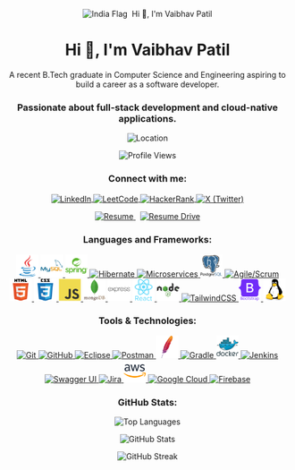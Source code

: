 <p align="center">
  <img src="https://upload.wikimedia.org/wikipedia/en/4/41/Flag_of_India.svg" alt="India Flag" width="40" height="25"/>
  &nbsp;Hi 👋, I'm Vaibhav Patil
</p>
<h1 align="center">Hi 👋, I'm Vaibhav Patil</h1>
<p align="center">A recent B.Tech graduate in Computer Science and Engineering aspiring to build a career as a software developer.</p>
<h3 align="center"> Passionate about full-stack development and cloud-native applications.</h3>
<p align="center">
  <img src="https://img.shields.io/badge/Location-India-ff69b4?style=for-the-badge&logo=appveyor" alt="Location"/>
</p>
<p align="center">
  <img src="https://komarev.com/ghpvc/?username=vaibhav-patil-01&label=Profile%20views&color=4c8eda&style=for-the-badge&" alt="Profile Views" />
</p>

<h3 align="center">Connect with me:</h3>
<p align="center">
  <a href="https://linkedin.com/in/vaibhavpatil2003" target="_blank">
    <img align="center" src="https://raw.githubusercontent.com/rahuldkjain/github-profile-readme-generator/master/src/images/icons/Social/linked-in-alt.svg" alt="LinkedIn" height="30" width="40" />
  </a>
  <a href="https://leetcode.com/u/vaibhav_patil_2003/" target="_blank">
    <img align="center" src="https://raw.githubusercontent.com/rahuldkjain/github-profile-readme-generator/master/src/images/icons/Social/leet-code.svg" alt="LeetCode" height="30" width="40" />
  </a>
  <a href="https://www.hackerrank.com/vsp9356769095" target="_blank">
    <img align="center" src="https://raw.githubusercontent.com/rahuldkjain/github-profile-readme-generator/master/src/images/icons/Social/hackerrank.svg" alt="HackerRank" height="30" width="40" />
  </a>
  <a href="https://x.com/vaibhav_patil3" target="_blank">
    <img align="center" src="https://raw.githubusercontent.com/rahuldkjain/github-profile-readme-generator/master/src/images/icons/Social/twitter.svg" alt="X (Twitter)" height="30" width="40" />
  </a>
</p>

<p align="center">
  <!-- GitHub-hosted Resume -->
  <a href="https://github.com/vaibhav-patil-01/vaibhav-patil-01/blob/main/Vaibhav_CV.pdf" target="_blank">
    <img src="https://img.shields.io/badge/Resume-%230A66C2.svg?&style=for-the-badge&logo=github&logoColor=white" alt="Resume"/>
  </a>
  &nbsp;
  <!-- Google Drive Resume -->
  <a href="https://drive.google.com/file/d/1IuRIhwRAuM_PyZjP954Rcqhr9jOm9nFf/view?usp=drivesdk" target="_blank">
    <img src="https://img.shields.io/badge/Resume-(Drive)-E4405F?style=for-the-badge&logo=adobeacrobatreader&logoColor=white" alt="Resume Drive"/>
  </a>
</p>

<h3 align="center">Languages and Frameworks:</h3>
<p align="center">
  <a href="https://www.java.com" target="_blank" rel="noreferrer">
    <img src="https://raw.githubusercontent.com/devicons/devicon/master/icons/java/java-original.svg" alt="Java" width="40" height="40" />
  </a>
  <a href="https://www.mysql.com/" target="_blank" rel="noreferrer">
    <img src="https://raw.githubusercontent.com/devicons/devicon/master/icons/mysql/mysql-original-wordmark.svg" alt="MySQL" width="40" height="40" />
  </a>
  <a href="https://spring.io/projects/spring-boot" target="_blank" rel="noreferrer">
    <img src="https://raw.githubusercontent.com/devicons/devicon/master/icons/spring/spring-original-wordmark.svg" alt="Spring Boot" width="40" height="40"/>
  </a>
  <a href="https://hibernate.org/" target="_blank" rel="noreferrer">
    <img src="https://www.vectorlogo.zone/logos/hibernate/hibernate-icon.svg" alt="Hibernate" width="40" height="40"/>
  </a>
  <a href="https://microservices.io/" target="_blank" rel="noreferrer">
    <img src="https://cdn-icons-png.flaticon.com/512/4248/4248443.png" alt="Microservices" width="40" height="40"/>
  </a>
  <a href="https://www.postgresql.org/" target="_blank" rel="noreferrer">
    <img src="https://raw.githubusercontent.com/devicons/devicon/master/icons/postgresql/postgresql-original-wordmark.svg" alt="PostgreSQL" width="40" height="40"/>
  </a>
  <a href="https://www.atlassian.com/agile" target="_blank" rel="noreferrer">
    <img src="https://img.icons8.com/external-flaticons-flat-flat-icons/512/external-agile-agile-flaticons-flat-flat-icons.png" alt="Agile/Scrum" width="40" height="40"/>
  </a>
  <a href="https://www.w3.org/html/" target="_blank" rel="noreferrer">
    <img src="https://raw.githubusercontent.com/devicons/devicon/master/icons/html5/html5-original-wordmark.svg" alt="HTML5" width="40" height="40" />
  </a>
  <a href="https://www.w3schools.com/css/" target="_blank" rel="noreferrer">
    <img src="https://raw.githubusercontent.com/devicons/devicon/master/icons/css3/css3-original-wordmark.svg" alt="CSS3" width="40" height="40" />
  </a>
  <a href="https://developer.mozilla.org/en-US/docs/Web/JavaScript" target="_blank" rel="noreferrer">
    <img src="https://raw.githubusercontent.com/devicons/devicon/master/icons/javascript/javascript-original.svg" alt="JavaScript" width="40" height="40" />
  </a>
  <a href="https://www.mongodb.com/" target="_blank" rel="noreferrer">
    <img src="https://raw.githubusercontent.com/devicons/devicon/master/icons/mongodb/mongodb-original-wordmark.svg" alt="MongoDB" width="40" height="40" />
  </a>
  <a href="https://expressjs.com" target="_blank" rel="noreferrer">
    <img src="https://raw.githubusercontent.com/devicons/devicon/master/icons/express/express-original-wordmark.svg" alt="Express.js" width="40" height="40" />
  </a>
  <a href="https://reactjs.org/" target="_blank" rel="noreferrer">
    <img src="https://raw.githubusercontent.com/devicons/devicon/master/icons/react/react-original-wordmark.svg" alt="React" width="40" height="40" />
  </a>
  <a href="https://nodejs.org" target="_blank" rel="noreferrer">
    <img src="https://raw.githubusercontent.com/devicons/devicon/master/icons/nodejs/nodejs-original-wordmark.svg" alt="Node.js" width="40" height="40" />
  </a>
  <a href="https://tailwindcss.com/" target="_blank" rel="noreferrer">
    <img src="https://www.vectorlogo.zone/logos/tailwindcss/tailwindcss-icon.svg" alt="TailwindCSS" width="40" height="40" />
  </a>
  <a href="https://getbootstrap.com" target="_blank" rel="noreferrer">
    <img src="https://raw.githubusercontent.com/devicons/devicon/master/icons/bootstrap/bootstrap-plain-wordmark.svg" alt="Bootstrap" width="40" height="40" />
  </a>
  <a href="https://www.linux.org/" target="_blank" rel="noreferrer">
    <img src="https://raw.githubusercontent.com/devicons/devicon/master/icons/linux/linux-original.svg" alt="Linux" width="40" height="40" />
  </a>
</p>

<h3 align="center">Tools & Technologies:</h3>
<p align="center">
  <a href="https://git-scm.com/" target="_blank" rel="noreferrer">
    <img src="https://www.vectorlogo.zone/logos/git-scm/git-scm-icon.svg" alt="Git" width="40" height="40"/>
  </a>
  <a href="https://github.com/" target="_blank" rel="noreferrer">
    <img src="https://cdn.jsdelivr.net/gh/devicons/devicon/icons/github/github-original.svg" alt="GitHub" width="40" height="40"/>
  </a>
  <a href="https://www.eclipse.org/" target="_blank" rel="noreferrer">
    <img src="https://www.vectorlogo.zone/logos/eclipse/eclipse-icon.svg" alt="Eclipse" width="40" height="40"/>
  </a>
  <a href="https://www.postman.com/" target="_blank" rel="noreferrer">
    <img src="https://www.vectorlogo.zone/logos/getpostman/getpostman-icon.svg" alt="Postman" width="40" height="40"/>
  </a>
  <a href="https://maven.apache.org/" target="_blank" rel="noreferrer">
    <img src="https://raw.githubusercontent.com/devicons/devicon/master/icons/apache/apache-original.svg" alt="Maven" width="40" height="40"/>
  </a>
  <a href="https://gradle.org/" target="_blank" rel="noreferrer">
    <img src="https://www.vectorlogo.zone/logos/gradle/gradle-icon.svg" alt="Gradle" width="40" height="40"/>
  </a>
  <a href="https://www.docker.com/" target="_blank" rel="noreferrer">
    <img src="https://raw.githubusercontent.com/devicons/devicon/master/icons/docker/docker-original-wordmark.svg" alt="Docker" width="40" height="40"/>
  </a>
  <a href="https://www.jenkins.io/" target="_blank" rel="noreferrer">
    <img src="https://www.vectorlogo.zone/logos/jenkins/jenkins-icon.svg" alt="Jenkins" width="40" height="40"/>
  </a>
  <a href="https://swagger.io/tools/swagger-ui/" target="_blank" rel="noreferrer">
    <img src="https://static1.smartbear.co/swagger/media/assets/swagger_fav.png" alt="Swagger UI" width="40" height="40"/>
  </a>
  <a href="https://www.atlassian.com/software/jira" target="_blank" rel="noreferrer">
    <img src="https://cdn.worldvectorlogo.com/logos/jira-1.svg" alt="Jira" width="40" height="40"/>
  </a>
  <a href="https://aws.amazon.com" target="_blank" rel="noreferrer">
    <img src="https://raw.githubusercontent.com/devicons/devicon/master/icons/amazonwebservices/amazonwebservices-original-wordmark.svg" alt="AWS" width="40" height="40" />
  </a>
  <a href="https://cloud.google.com" target="_blank" rel="noreferrer">
    <img src="https://www.vectorlogo.zone/logos/google_cloud/google_cloud-icon.svg" alt="Google Cloud" width="40" height="40" />
  </a>
  <a href="https://firebase.google.com/" target="_blank" rel="noreferrer">
    <img src="https://www.vectorlogo.zone/logos/firebase/firebase-icon.svg" alt="Firebase" width="40" height="40" />
  </a>
</p>

<h3 align="center">GitHub Stats:</h3>
<p align="center">
  <picture>
    <source 
      srcset="https://github-readme-stats.vercel.app/api/top-langs?username=vaibhav-patil-01&show_icons=true&theme=dark&layout=compact" 
      media="(prefers-color-scheme: dark)" />
    <source 
      srcset="https://github-readme-stats.vercel.app/api/top-langs?username=vaibhav-patil-01&show_icons=true&theme=light&layout=compact" 
      media="(prefers-color-scheme: light)" />
    <img src="https://github-readme-stats.vercel.app/api/top-langs?username=vaibhav-patil-01&show_icons=true&layout=compact" alt="Top Languages" />
  </picture>
</p>
<p align="center">
  <picture>
    <source 
      srcset="https://github-readme-stats.vercel.app/api?username=vaibhav-patil-01&show_icons=true&theme=dark" 
      media="(prefers-color-scheme: dark)" />
    <source 
      srcset="https://github-readme-stats.vercel.app/api?username=vaibhav-patil-01&show_icons=true&theme=light" 
      media="(prefers-color-scheme: light)" />
    <img src="https://github-readme-stats.vercel.app/api?username=vaibhav-patil-01&show_icons=true" alt="GitHub Stats" />
  </picture>
</p>
<p align="center">
  <picture>
    <source 
      srcset="https://github-readme-streak-stats.herokuapp.com?user=vaibhav-patil-01&theme=dark" 
      media="(prefers-color-scheme: dark)" />
    <source 
      srcset="https://github-readme-streak-stats.herokuapp.com?user=vaibhav-patil-01&theme=light" 
      media="(prefers-color-scheme: light)" />
    <img src="https://github-readme-streak-stats.herokuapp.com?user=vaibhav-patil-01" alt="GitHub Streak" />
  </picture>
</p>
